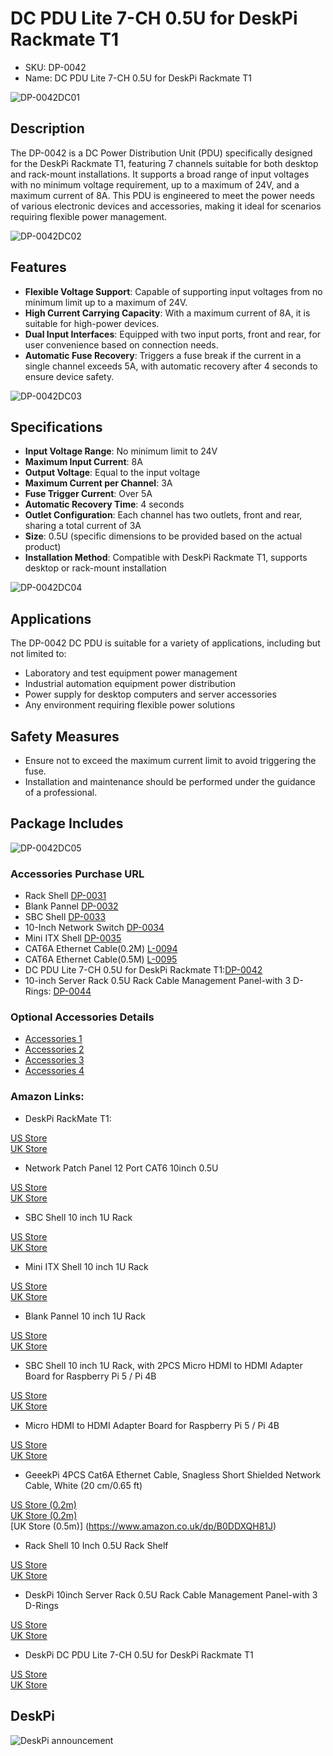 # DC PDU Lite 7-CH 0.5U for DeskPi Rackmate T1 

* SKU: DP-0042 
* Name: DC PDU Lite 7-CH 0.5U for DeskPi Rackmate T1 

![DP-0042DC01](./imgs/rackmateT1/DP-0042-1.jpg)

## Description
The DP-0042 is a DC Power Distribution Unit (PDU) specifically designed for the DeskPi Rackmate T1, featuring 7 channels suitable for both desktop and rack-mount installations. It supports a broad range of input voltages with no minimum voltage requirement, up to a maximum of 24V, and a maximum current of 8A. This PDU is engineered to meet the power needs of various electronic devices and accessories, making it ideal for scenarios requiring flexible power management.

![DP-0042DC02](./imgs/rackmateT1/DP-0042-2.jpg)

## Features

- **Flexible Voltage Support**: Capable of supporting input voltages from no minimum limit up to a maximum of 24V.
- **High Current Carrying Capacity**: With a maximum current of 8A, it is suitable for high-power devices.
- **Dual Input Interfaces**: Equipped with two input ports, front and rear, for user convenience based on connection needs.
- **Automatic Fuse Recovery**: Triggers a fuse break if the current in a single channel exceeds 5A, with automatic recovery after 4 seconds to ensure device safety.

![DP-0042DC03](./imgs/rackmateT1/DP-0042-3.jpg)

## Specifications
- **Input Voltage Range**: No minimum limit to 24V
- **Maximum Input Current**: 8A
- **Output Voltage**: Equal to the input voltage
- **Maximum Current per Channel**: 3A
- **Fuse Trigger Current**: Over 5A
- **Automatic Recovery Time**: 4 seconds
- **Outlet Configuration**: Each channel has two outlets, front and rear, sharing a total current of 3A
- **Size**: 0.5U (specific dimensions to be provided based on the actual product)
- **Installation Method**: Compatible with DeskPi Rackmate T1, supports desktop or rack-mount installation

![DP-0042DC04](./imgs/rackmateT1/DP-0042-4.jpg)

## Applications
The DP-0042 DC PDU is suitable for a variety of applications, including but not limited to:
- Laboratory and test equipment power management
- Industrial automation equipment power distribution
- Power supply for desktop computers and server accessories
- Any environment requiring flexible power solutions

## Safety Measures
- Ensure not to exceed the maximum current limit to avoid triggering the fuse.
- Installation and maintenance should be performed under the guidance of a professional.

## Package Includes 

![DP-0042DC05](./imgs/rackmateT1/DP-0042-packagelist.jpg)

### Accessories Purchase URL

* Rack Shell [DP-0031](https://deskpi.com/collections/deskpi-rack-mate/products/deskpi)
* Blank Pannel [DP-0032](https://deskpi.com/collections/deskpi-rack-mate/products/deskpi-accessories-blank-pannel)
* SBC Shell [DP-0033](https://deskpi.com/collections/deskpi-rack-mate/products/deskpi-accessories-sbc-shell)
* 10-Inch Network Switch [DP-0034](https://deskpi.com/collections/deskpi-rack-mate/products/deskpi-rackmate-accessory-10-inch-network-switch)
* Mini ITX Shell [DP-0035](https://deskpi.com/collections/deskpi-rack-mate/products/deskpi-rackmate-accessory-mini-itx-shell)
* CAT6A Ethernet Cable(0.2M) [L-0094](https://deskpi.com/collections/new-arrival/products/4-pack-3-8mm-0-2m-snagless-short-shielded-cat6a-ethernet-cable) 
* CAT6A Ethernet Cable(0.5M) [L-0095](https://deskpi.com/collections/new-arrival/products/4-pack-3-8mm-0-5m-snagless-short-shielded-cat6a-ethernet-cable) 
* DC PDU Lite 7-CH 0.5U for DeskPi Rackmate T1:[DP-0042](https://deskpi.com/collections/new-arrival/products/deskpi-dc-pdu-lite-7-ch-0-5u-for-deskpi-rackmate-t1)
* 10-inch Server Rack 0.5U Rack Cable Management Panel-with 3 D-Rings: [DP-0044](https://deskpi.com/collections/new-arrival/products/10inch-server-rack-0-5u-rack-cable-management-panel-with-3-d-rings)

### Optional Accessories Details
* [Accessories 1](./rackmate_accessories.md)
* [Accessories 2](./rackmate_accessories_2.md)
* [Accessories 3](./rackmate_accessories_3.md)
* [Accessories 4](./rackmate_accessories_4.md)

### Amazon Links:

* DeskPi RackMate T1: 

[US Store](https://www.amazon.com/dp/B0CSCWVTQ7/)
<br>
[UK Store](https://www.amazon.co.uk/dp/B0CS6MHCY8)

* Network Patch Panel 12 Port CAT6 10inch 0.5U

[US Store](https://www.amazon.com/dp/B0D5XPNHHF/)
<br>
[UK Store](https://www.amazon.co.uk/dp/B0D5Q6CJ1J)

* SBC Shell 10 inch 1U Rack

[US Store](https://www.amazon.com/dp/B0D5XMM7HL)
<br> 
[UK Store](https://www.amazon.co.uk/dp/B0D5QL66MB)

* Mini ITX Shell 10 inch 1U Rack

[US Store](https://www.amazon.com/dp/B0D5XNDFDZ/)
<br> 
[UK Store](https://www.amazon.co.uk/dp/B0D5QSB8GY)

* Blank Pannel 10 inch 1U Rack

[US Store](https://www.amazon.com/dp/B0D5XKZ714/)
<br> 
[UK Store](https://www.amazon.co.uk/dp/B0D5QP91R9)

* SBC Shell 10 inch 1U Rack, with 2PCS Micro HDMI to HDMI Adapter Board for Raspberry Pi 5 / Pi 4B

[US Store]( https://www.amazon.com/dp/B0D9NGC4DH/)
<br> 
[UK Store]( https://www.amazon.co.uk/dp/B0D9NGC4DH)

* Micro HDMI to HDMI Adapter Board for Raspberry Pi 5 / Pi 4B

[US Store]( https://www.amazon.com/dp/B0D9LDQ7DY/)
<br> 
[UK Store]( https://www.amazon.co.uk/dp/B0D9LDQ7DY)

* GeeekPi 4PCS Cat6A Ethernet Cable, Snagless Short Shielded Network Cable, White (20 cm/0.65 ft)

[US Store (0.2m)](https://www.amazon.com/dp/B0DDXLCYF6/)
<br> 
[UK Store (0.2m)](https://www.amazon.co.uk/dp/B0DDX78486)
<br> 
[UK Store (0.5m)] (https://www.amazon.co.uk/dp/B0DDXQH81J)

* Rack Shell 10 Inch 0.5U Rack Shelf

[US Store](https://www.amazon.com/dp/B0DFHCM3YG)
<br> 
[UK Store](https://www.amazon.co.uk/dp/B0DFLQJ436)

* DeskPi 10inch Server Rack 0.5U Rack Cable Management Panel-with 3 D-Rings

[US Store](https://www.amazon.com/dp/B0DGP8TT6Q)
<br> 
[UK Store](https://www.amazon.co.uk/dp/B0DFLQJ436)

* DeskPi DC PDU Lite 7-CH 0.5U for DeskPi Rackmate T1

[US Store](https://www.amazon.com/dp/B0DGFZVXF6)
<br> 
[UK Store](https://www.amazon.co.uk/dp/B0DGGB14KN)

## DeskPi 

![DeskPi announcement](./imgs/rackmateT1/update/DP-0022-16.png)

